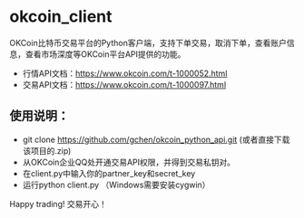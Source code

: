 okcoin_client
=================

OKCoin比特币交易平台的Python客户端，支持下单交易，取消下单，查看账户信息，查看市场深度等OKCoin平台API提供的功能。

* 行情API文档：https://www.okcoin.com/t-1000052.html
* 交易API文档：https://www.okcoin.com/t-1000097.html

使用说明：
----
* git clone https://github.com/gchen/okcoin_python_api.git     (或者直接下载该项目的.zip)
* 从OKCoin企业QQ处开通交易API权限，并得到交易私钥对。
* 在client.py中输入你的partner_key和secret_key
* 运行python client.py （Windows需要安装cygwin）


Happy trading!
交易开心！

